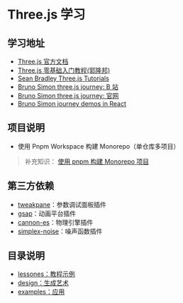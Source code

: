 # Three.js 学习

## 学习地址

- [Three.js 官方文档](https://threejs.org/docs/index.html#manual/zh/introduction/Creating-a-scene)
- [Three.js 零基础入门教程(郭隆邦)](http://www.yanhuangxueyuan.com/Three.js/)
- [Sean Bradley Three.js Tutorials](https://sbcode.net/threejs/)
- [Bruno Simon three.js journey: B 站](https://www.bilibili.com/video/BV1wY4y1h765)
- [Bruno Simon three.js journey: 官网](https://threejs-journey.com)
- [Bruno Simon journey demos in React](https://github.com/pmndrs/threejs-journey)

## 项目说明

- 使用 Pnpm Workspace 构建 Monorepo（单仓库多项目）

> 补充知识：
> [使用 pnpm 构建 Monorepo 项目](https://zhuanlan.zhihu.com/p/373935751)

## 第三方依赖

- [tweakpane](https://cocopon.github.io/tweakpane/)：参数调试面板插件
- [gsap](https://greensock.com/)：动画平台插件
- [cannon-es](https://pmndrs.github.io/cannon-es/)：物理引擎插件
- [simplex-noise](https://github.com/jwagner/simplex-noise.js)：噪声函数插件

## 目录说明

- [lessones：教程示例](./lessones/README.md)
- [design：生成艺术](./design/README.md)
- [examples：应用](./examples/README.md)
